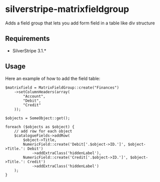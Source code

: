 # silverstripe-matrixfieldgroup

Adds a field group that lets you add form field in a table like div structure 

## Requirements

* SilverStripe 3.1.*

## Usage

Here an example of how to add the field table:

```
$matrixfield = MatrixFieldGroup::create("Finances")
	->setColumnHeaders(array(
		"Account",
		"Debit",
		"Credit"
	));
	
$objects = SomeObject::get();

foreach ($objects as $object) {
	// add row for each object
	$catalogueFields->addRow(
		$object->Title,
		NumericField::create('Debit['.$object->ID.']', $object->Title.': Debit')
			->addExtraClass('hiddenLabel'),
		NumericField::create('Credit['.$object->ID.']', $object->Title.': Credit')
			->addExtraClass('hiddenLabel')
	);
}
```
